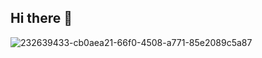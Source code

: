 ## Hi there 👋
![232639433-cb0aea21-66f0-4508-a771-85e2089c5a87](https://github.com/user-attachments/assets/ad93a0e2-5c95-4c0e-b75b-ff2ce739a1ac)

<!--
**richardparulian/richardparulian** is a ✨ _special_ ✨ repository because its `README.md` (this file) appears on your GitHub profile.

Here are some ideas to get you started:

- 🔭 I’m currently working on ...
- 🌱 I’m currently learning ...
- 👯 I’m looking to collaborate on ...
- 🤔 I’m looking for help with ...
- 💬 Ask me about ...
- 📫 How to reach me: ...
- 😄 Pronouns: ...
- ⚡ Fun fact: ...
-->
